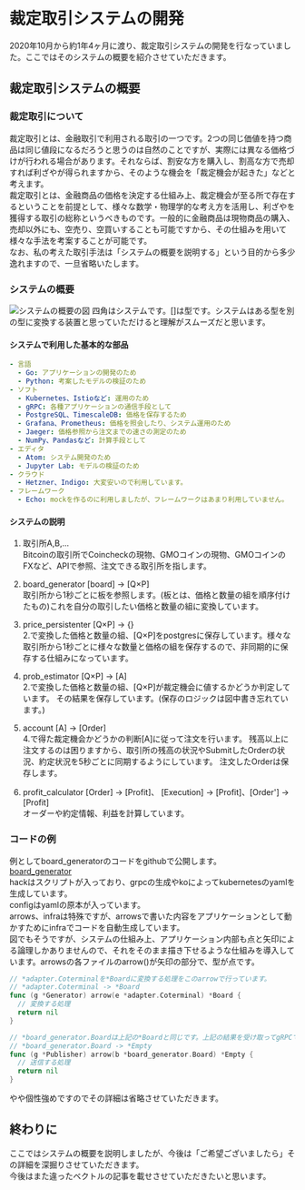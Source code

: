 # 裁定取引システムの開発

2020年10月から約1年4ヶ月に渡り、裁定取引システムの開発を行なっていました。ここではそのシステムの概要を紹介させていただきます。

## 裁定取引システムの概要
### 裁定取引について
裁定取引とは、金融取引で利用される取引の一つです。2つの同じ価値を持つ商品は同じ値段になるだろうと思うのは自然のことですが、実際には異なる価格づけが行われる場合があります。それならば、割安な方を購入し、割高な方で売却すれば利ざやが得られますから、そのような機会を「裁定機会が起きた」などと考えます。<br>
裁定取引とは、金融商品の価格を決定する仕組み上、裁定機会が至る所で存在するということを前提として、様々な数学・物理学的な考え方を活用し、利ざやを獲得する取引の総称というべきものです。一般的に金融商品は現物商品の購入、売却以外にも、空売り、空買いすることも可能ですから、その仕組みを用いて様々な手法を考案することが可能です。<br>
なお、私の考えた取引手法は「システムの概要を説明する」という目的から多少逸れますので、一旦省略いたします。

### システムの概要
![システムの概要の図](https://cdn-ak.f.st-hatena.com/images/fotolife/p/paulhindemith/20220226/20220226170954.jpg)
四角はシステムです。[]は型です。システムはある型を別の型に変換する装置と思っていただけると理解がスムーズだと思います。

#### システムで利用した基本的な部品
```yaml
- 言語
  - Go: アプリケーションの開発のため
  - Python: 考案したモデルの検証のため
- ソフト
  - Kubernetes、Istioなど: 運用のため
  - gRPC: 各種アプリケーションの通信手段として
  - PostgreSQL、TimescaleDB: 価格を保存するため
  - Grafana、Prometheus: 価格を照会したり、システム運用のため
  - Jaeger: 価格参照から注文までの速さの測定のため
  - NumPy、Pandasなど: 計算手段として
- エディタ
  - Atom: システム開発のため
  - Jupyter Lab: モデルの検証のため
- クラウド
  - Hetzner、Indigo: 大変安いので利用しています。
- フレームワーク
  - Echo: mockを作るのに利用しましたが、フレームワークはあまり利用していません。
```
#### システムの説明
1. 取引所A,B,...<br>
  Bitcoinの取引所でCoincheckの現物、GMOコインの現物、GMOコインのFXなど、APIで参照、注文できる取引所を指します。
2. board_generator [board] -> [Q×P]<br>
  取引所から1秒ごとに板を参照します。(板とは、価格と数量の組を順序付けたもの)これを自分の取引したい価格と数量の組に変換しています。

3. price_persistenter [Q×P] -> {}<br>
  2.で変換した価格と数量の組、[Q×P]をpostgresに保存しています。様々な取引所から1秒ごとに様々な数量と価格の組を保存するので、非同期的に保存する仕組みになっています。

4. prob_estimator [Q×P] -> [A]<br>
  2.で変換した価格と数量の組、[Q×P]が裁定機会に値するかどうか判定しています。
  その結果を保存しています。(保存のロジックは図中書き忘れています。)

5. account [A] -> [Order]<br>
  4.で得た裁定機会かどうかの判断[A]に従って注文を行います。
  残高以上に注文するのは困りますから、取引所の残高の状況やSubmitしたOrderの状況、約定状況を5秒ごとに同期するようにしています。
  注文したOrderは保存します。

6. profit_calculator [Order] -> [Profit]、 [Execution] -> [Profit]、[Order'] -> [Profit]<br>
  オーダーや約定情報、利益を計算しています。

### コードの例
例としてboard_generatorのコードをgithubで公開します。<br>
[board_generator](https://github.com/paulhindemith/public_board_generator)<br>
hackはスクリプトが入っており、grpcの生成やkoによってkubernetesのyamlを生成しています。<br>
configはyamlの原本が入っています。<br>
arrows、infraは特殊ですが、arrowsで書いた内容をアプリケーションとして動かすためにinfraでコードを自動生成しています。<br>
図でもそうですが、システムの仕組み上、アプリケーション内部も点と矢印による論理しかありませんので、それをそのまま描き下せるような仕組みを導入しています。arrowsの各ファイルのarrow()が矢印の部分で、型が点です。<br>
```go
// *adapter.Coterminalを*Boardに変換する処理をこのarrowで行っています。
// *adapter.Coterminal -> *Board
func (g *Generator) arrow(e *adapter.Coterminal) *Board {
  // 変換する処理
  return nil
}
```
```go
// *board_generator.Boardは上記の*Boardと同じです。上記の結果を受け取ってgRPCで送信する処理を行います。
// *board_generator.Board -> *Empty
func (g *Publisher) arrow(b *board_generator.Board) *Empty {
  // 送信する処理
  return nil
}
```
やや個性強めですのでその詳細は省略させていただきます。

## 終わりに
ここではシステムの概要を説明しましたが、今後は「ご希望ございましたら」その詳細を深掘りさせていただきます。<br>
今後はまた違ったベクトルの記事を載せさせていただきたいと思います。
